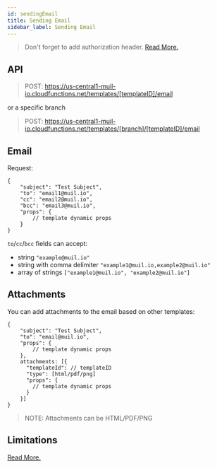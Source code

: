 ```yaml
---
id: sendingEmail
title: Sending Email
sidebar_label: Sending Email
---
```


> Don't forget to add authorization header. [Read More.](authorization.md)

## API

> POST: https://us-central1-muil-io.cloudfunctions.net/templates/[templateID]/email

or a specific branch

> POST: https://us-central1-muil-io.cloudfunctions.net/templates/[branch]/[templateID]/email

## Email

Request:

```
{
    "subject": "Test Subject",
    "to": "email1@muil.io",
    "cc": "email2@muil.io",
    "bcc": "email3@muil.io",
    "props": {
        // template dynamic props
    }
}
```

`to`/`cc`/`bcc` fields can accept:

- string `"example@muil.io"`
- string with comma delimiter `"example1@muil.io,example2@muil.io"`
- array of strings `["example1@muil.io", "example2@muil.io"]`

## Attachments

You can add attachments to the email based on other templates:

```
{
    "subject": "Test Subject",
    "to": "email@muil.io",
    "props": {
        // template dynamic props
    },
    attachments: [{
      "templateId": // templateID
      "type": [html/pdf/png]
      "props": {
        // template dynamic props
      }
    }]
}
```

> NOTE: Attachments can be HTML/PDF/PNG

## Limitations

[Read More.](limitations/fonts.md)
